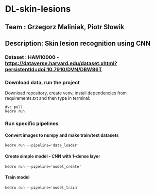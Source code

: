 # DL-skin-lesions

## Team : Grzegorz Maliniak, Piotr Słowik
## Description: Skin lesion recognition using CNN 
### Dataset : HAM10000 - https://dataverse.harvard.edu/dataset.xhtml?persistentId=doi:10.7910/DVN/DBW86T

### Download data, run the project
Download repository, create venv, install dependencies from requirements.txt and then type in terminal:
```
dvc pull
kedro run
```

### Run specific pipelines
#### Convert images to numpy and make train/test datasets
```
kedro run --pipeline='data_loader'
```

#### Create simple model - CNN with 1-dense layer
```
kedro run --pipeline='model_create'
```

#### Train model
```
kedro run --pipeline='model_train'
```